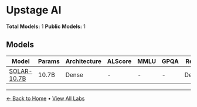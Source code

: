 # Upstage AI

**Total Models:** 1
**Public Models:** 1

## Models

| Model | Params | Architecture | ALScore | MMLU | GPQA | Released | Status |
|-------|--------|--------------|---------|------|------|----------|--------|
| [SOLAR-10.7B](../models/upstage-ai/solar-107b.md) | 10.7B | Dense | - | - | - | Dec/2023 | 🟢 |

---

[← Back to Home](../README.md) • [View All Labs](../labs/)
